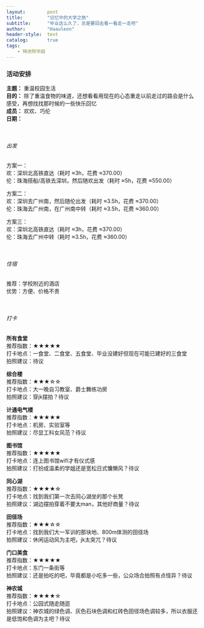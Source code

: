 ```yaml
---
layout:        post
title:         "记忆中的大学之旅"
subtitle:      "毕业这么久了，总是要回去看一看走一走吧"
author:        "Haauleon"
header-style:  text
catalog:       true
tags:
    - 特浓阿华田
---
```


### 活动安排
**主题：** 重温校园生活        
**目的：** 除了重温食物的味道，还想看看用现在的心态重走以前走过的路会是什么感受，再想找找那时候的一些快乐回忆                
**成员：** 欢欢、巧伦     
**日期：**       

<br>

###### 出发
方案一：        
欢：深圳北高铁直达（耗时 ≈3h，花费 ≈370.00）        
伦：珠海搭船/高铁去深圳，然后随欢出发（耗时 ≈5h，花费 ≈550.00）           

方案二：    
欢：深圳去广州南，然后随伦出发（耗时 ≈3.5h，花费 ≈370.00）         
伦：珠海去广州南，在广州南中转（耗时 ≈3.5h，花费 ≈360.00）       

方案三：    
欢：深圳北高铁直达（耗时 ≈3h，花费 ≈370.00）           
伦：珠海去广州中转（耗时 ≈3.5h，花费 ≈360.00）          

<br>

###### 住宿    
推荐：学校附近的酒店     
优势：方便、价格不贵       

<br>

###### 打卡
**所有食堂**           
推荐指数：★★★★★      
打卡地点：一食堂、二食堂、五食堂、毕业没建好但现在可能已建好的三食堂       
拍照建议：待议   

**综合楼**          
推荐指数：★★★☆☆       
打卡地点：大一晚自习教室、爵士舞练功房         
拍照建议：穿jk摆拍？待议     

**计通电气楼**    
推荐指数：★★★★★         
打卡地点：机房、实验室等         
拍照建议：尽显工科女风范？待议     

**图书馆**      
推荐指数：★★★★★     
打卡地点：连上图书馆wifi才有仪式感       
拍照建议：打扮成温柔的学姐还是宽松日式慵懒风？待议         

**同心湖**      
推荐指数：★★★★☆      
打卡地点：找到我们第一次去同心湖坐的那个长凳        
拍照建议：湖边摆拍穿着不要太man，其他好商量？待议            

**田径场**       
推荐指数：★★★☆☆       
打卡地点：找到我们大一军训的那块地、800m体测的田径场      
拍照建议：休闲运动风为主吧，jk太突兀？待议     

**门口美食**       
推荐指数：★★★★★       
打卡地点：东门一条街等     
拍照建议：还是拍吃的吧，毕竟都是小吃多一些，公众场合拍照有点怪异？待议      

**神农城**    
推荐指数：★★★★☆     
打卡地点：公园式随走随逛      
拍照建议：神农城的绿色调、灰色石块色调和红砖色田径场色调较多，所以衣服还是低饱和色调为主吧？待议      